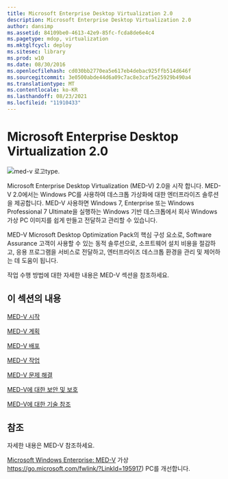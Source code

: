 ```yaml
---
title: Microsoft Enterprise Desktop Virtualization 2.0
description: Microsoft Enterprise Desktop Virtualization 2.0
author: dansimp
ms.assetid: 84109be0-4613-42e9-85fc-fcda8de6e4c4
ms.pagetype: mdop, virtualization
ms.mktglfcycl: deploy
ms.sitesec: library
ms.prod: w10
ms.date: 08/30/2016
ms.openlocfilehash: cd030bb2770ea5e617eb4debac925ffb514d646f
ms.sourcegitcommit: 3e0500abde44d6a09c7ac8e3caf5e25929b490a4
ms.translationtype: MT
ms.contentlocale: ko-KR
ms.lasthandoff: 08/23/2021
ms.locfileid: "11910433"
---
```

# <a name="microsoft-enterprise-desktop-virtualization-20"></a>Microsoft Enterprise Desktop Virtualization 2.0


![med-v 로고type.](images/med-v2logo.gif)

Microsoft Enterprise Desktop Virtualization (MED-V) 2.0을 시작 합니다. MED-V 2.0에서는 Windows PC를 사용하여 데스크톱 가상화에 대한 엔터프라이즈 솔루션을 제공합니다. MED-V 사용하면 Windows 7, Enterprise 또는 Windows Professional 7 Ultimate을 실행하는 Windows 기반 데스크톱에서 회사 Windows 가상 PC 이미지를 쉽게 만들고 전달하고 관리할 수 있습니다.

MED-V Microsoft Desktop Optimization Pack의 핵심 구성 요소로, Software Assurance 고객이 사용할 수 있는 동적 솔루션으로, 소프트웨어 설치 비용을 절감하고, 응용 프로그램을 서비스로 전달하고, 엔터프라이즈 데스크톱 환경을 관리 및 제어하는 데 도움이 됩니다.

작업 수행 방법에 대한 자세한 내용은 MED-V 섹션을 참조하세요.

## <a name="in-this-section"></a>이 섹션의 내용


[MED-V 시작](getting-started-with-med-vmedv2.md)

[MED-V 계획](planning-for-med-v.md)

[MED-V 배포](deployment-of-med-v.md)

[MED-V 작업](operations-for-med-v.md)

[MED-V 문제 해결](troubleshooting-med-vmedv2.md)

[MED-V에 대한 보안 및 보호](security-and-protection-for-med-v.md)

[MED-V에 대한 기술 참조](technical-reference-for-med-v.md)

## <a name="reference"></a>참조


자세한 내용은 MED-V 참조하세요.

[Microsoft Windows Enterprise: MED-V](https://go.microsoft.com/fwlink/?LinkId=195917) 가상 https://go.microsoft.com/fwlink/?LinkId=195917) PC를 개선합니다.

 

 





